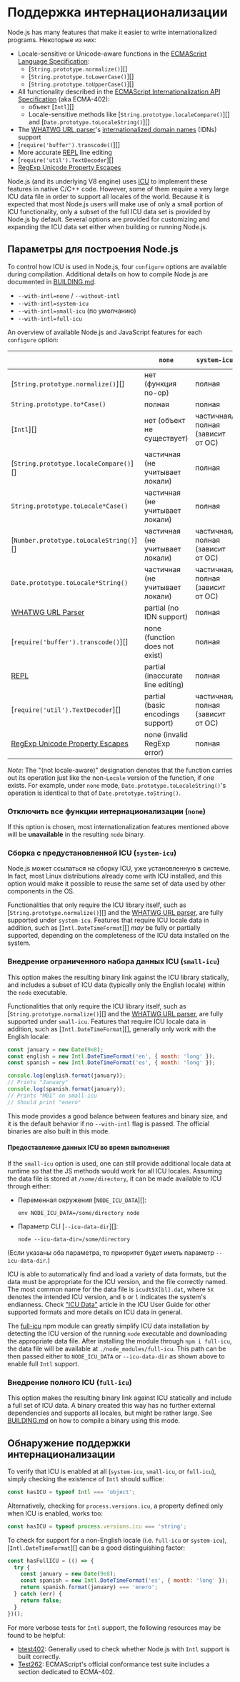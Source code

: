 # Поддержка интернационализации

<!--introduced_in=v8.2.0-->

Node.js has many features that make it easier to write internationalized programs. Некоторые из них:

- Locale-sensitive or Unicode-aware functions in the [ECMAScript Language Specification](https://tc39.github.io/ecma262/): 
  - [`String.prototype.normalize()`][]
  - [`String.prototype.toLowerCase()`][]
  - [`String.prototype.toUpperCase()`][]
- All functionality described in the [ECMAScript Internationalization API Specification](https://tc39.github.io/ecma402/) (aka ECMA-402): 
  - объект [`Intl`][]
  - Locale-sensitive methods like [`String.prototype.localeCompare()`][] and [`Date.prototype.toLocaleString()`][]
- The [WHATWG URL parser](url.html#url_the_whatwg_url_api)'s [internationalized domain names](https://en.wikipedia.org/wiki/Internationalized_domain_name) (IDNs) support
- [`require('buffer').transcode()`][]
- More accurate [REPL](repl.html#repl_repl) line editing
- [`require('util').TextDecoder`][]
- [RegExp Unicode Property Escapes](https://github.com/tc39/proposal-regexp-unicode-property-escapes)

Node.js (and its underlying V8 engine) uses [ICU](http://icu-project.org/) to implement these features in native C/C++ code. However, some of them require a very large ICU data file in order to support all locales of the world. Because it is expected that most Node.js users will make use of only a small portion of ICU functionality, only a subset of the full ICU data set is provided by Node.js by default. Several options are provided for customizing and expanding the ICU data set either when building or running Node.js.

## Параметры для построения Node.js

To control how ICU is used in Node.js, four `configure` options are available during compilation. Additional details on how to compile Node.js are documented in [BUILDING.md](https://github.com/nodejs/node/blob/master/BUILDING.md).

- `--with-intl=none` / `--without-intl`
- `--with-intl=system-icu`
- `--with-intl=small-icu` (по умолчанию)
- `--with-intl=full-icu`

An overview of available Node.js and JavaScript features for each `configure` option:

|                                                                                                     | `none`                            | `system-icu`                     | `small-icu`                            | `full-icu` |
| --------------------------------------------------------------------------------------------------- | --------------------------------- | -------------------------------- | -------------------------------------- | ---------- |
| [`String.prototype.normalize()`][]                                                                  | нет (функция no-op)               | полная                           | полная                                 | полная     |
| `String.prototype.to*Case()`                                                                        | полная                            | полная                           | полная                                 | полная     |
| [`Intl`][]                                                                                          | нет (объект не существует)        | частичная/полная (зависит от ОС) | частичная (только на английском языке) | полная     |
| [`String.prototype.localeCompare()`][]                                                              | частичная (не учитывает локали)   | полная                           | полная                                 | полная     |
| `String.prototype.toLocale*Case()`                                                                  | частичная (не учитывает локали)   | полная                           | полная                                 | полная     |
| [`Number.prototype.toLocaleString()`][]                                                             | частичная (не учитывает локали)   | частичная/полная (зависит от ОС) | частичная (только на английском языке) | полная     |
| `Date.prototype.toLocale*String()`                                                                  | частичная (не учитывает локали)   | частичная/полная (зависит от ОС) | частичная (только на английском языке) | полная     |
| [WHATWG URL Parser](url.html#url_the_whatwg_url_api)                                                | partial (no IDN support)          | полная                           | полная                                 | полная     |
| [`require('buffer').transcode()`][]                                                                 | none (function does not exist)    | полная                           | полная                                 | полная     |
| [REPL](repl.html#repl_repl)                                                                         | partial (inaccurate line editing) | полная                           | полная                                 | полная     |
| [`require('util').TextDecoder`][]                                                                   | partial (basic encodings support) | частичная/полная (зависит от ОС) | partial (Unicode-only)                 | полная     |
| [RegExp Unicode Property Escapes](https://github.com/tc39/proposal-regexp-unicode-property-escapes) | none (invalid RegExp error)       | полная                           | полная                                 | полная     |

*Note*: The "(not locale-aware)" designation denotes that the function carries out its operation just like the non-`Locale` version of the function, if one exists. For example, under `none` mode, `Date.prototype.toLocaleString()`'s operation is identical to that of `Date.prototype.toString()`.

### Отключить все функции интернационализации (`none`)

If this option is chosen, most internationalization features mentioned above will be **unavailable** in the resulting `node` binary.

### Сборка с предустановленной ICU (`system-icu`)

Node.js может ссылаться на сборку ICU, уже установленную в системе. In fact, most Linux distributions already come with ICU installed, and this option would make it possible to reuse the same set of data used by other components in the OS.

Functionalities that only require the ICU library itself, such as [`String.prototype.normalize()`][] and the [WHATWG URL parser](url.html#url_the_whatwg_url_api), are fully supported under `system-icu`. Features that require ICU locale data in addition, such as [`Intl.DateTimeFormat`][] *may* be fully or partially supported, depending on the completeness of the ICU data installed on the system.

### Внедрение ограниченного набора данных ICU (`small-icu`)

This option makes the resulting binary link against the ICU library statically, and includes a subset of ICU data (typically only the English locale) within the `node` executable.

Functionalities that only require the ICU library itself, such as [`String.prototype.normalize()`][] and the [WHATWG URL parser](url.html#url_the_whatwg_url_api), are fully supported under `small-icu`. Features that require ICU locale data in addition, such as [`Intl.DateTimeFormat`][], generally only work with the English locale:

```js
const january = new Date(9e8);
const english = new Intl.DateTimeFormat('en', { month: 'long' });
const spanish = new Intl.DateTimeFormat('es', { month: 'long' });

console.log(english.format(january));
// Prints "January"
console.log(spanish.format(january));
// Prints "M01" on small-icu
// Should print "enero"
```

This mode provides a good balance between features and binary size, and it is the default behavior if no `--with-intl` flag is passed. The official binaries are also built in this mode.

#### Предоставление данных ICU во время выполнения

If the `small-icu` option is used, one can still provide additional locale data at runtime so that the JS methods would work for all ICU locales. Assuming the data file is stored at `/some/directory`, it can be made available to ICU through either:

- Переменная окружения [`NODE_ICU_DATA`][]:
  
  ```shell
  env NODE_ICU_DATA=/some/directory node
  ```

- Параметр CLI [`--icu-data-dir`][]:
  
  ```shell
  node --icu-data-dir=/some/directory
  ```

(Если указаны оба параметра, то приоритет будет иметь параметр `--icu-data-dir`.)

ICU is able to automatically find and load a variety of data formats, but the data must be appropriate for the ICU version, and the file correctly named. The most common name for the data file is `icudt5X[bl].dat`, where `5X` denotes the intended ICU version, and `b` or `l` indicates the system's endianness. Check ["ICU Data"](http://userguide.icu-project.org/icudata) article in the ICU User Guide for other supported formats and more details on ICU data in general.

The [full-icu](https://www.npmjs.com/package/full-icu) npm module can greatly simplify ICU data installation by detecting the ICU version of the running `node` executable and downloading the appropriate data file. After installing the module through `npm i full-icu`, the data file will be available at `./node_modules/full-icu`. This path can be then passed either to `NODE_ICU_DATA` or `--icu-data-dir` as shown above to enable full `Intl` support.

### Внедрение полного ICU (`full-icu`)

This option makes the resulting binary link against ICU statically and include a full set of ICU data. A binary created this way has no further external dependencies and supports all locales, but might be rather large. See [BUILDING.md](https://github.com/nodejs/node/blob/master/BUILDING.md#build-with-full-icu-support-all-locales-supported-by-icu) on how to compile a binary using this mode.

## Обнаружение поддержки интернационализации

To verify that ICU is enabled at all (`system-icu`, `small-icu`, or `full-icu`), simply checking the existence of `Intl` should suffice:

```js
const hasICU = typeof Intl === 'object';
```

Alternatively, checking for `process.versions.icu`, a property defined only when ICU is enabled, works too:

```js
const hasICU = typeof process.versions.icu === 'string';
```

To check for support for a non-English locale (i.e. `full-icu` or `system-icu`), [`Intl.DateTimeFormat`][] can be a good distinguishing factor:

```js
const hasFullICU = (() => {
  try {
    const january = new Date(9e8);
    const spanish = new Intl.DateTimeFormat('es', { month: 'long' });
    return spanish.format(january) === 'enero';
  } catch (err) {
    return false;
  }
})();
```

For more verbose tests for `Intl` support, the following resources may be found to be helpful:

- [btest402](https://github.com/srl295/btest402): Generally used to check whether Node.js with `Intl` support is built correctly.
- [Test262](https://github.com/tc39/test262/tree/master/test/intl402): ECMAScript's official conformance test suite includes a section dedicated to ECMA-402.